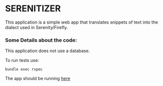 # SERENITIZER

This application is a simple web app that translates snippets of text into the dialect used in Serenity/Firefly.

### Some Details about the code:

This application does not use a database.

To run tests use:
```
bundle exec rspec
```

The app should be running [here](http://quiet-tundra-6537.herokuapp.com/serenitizer)
